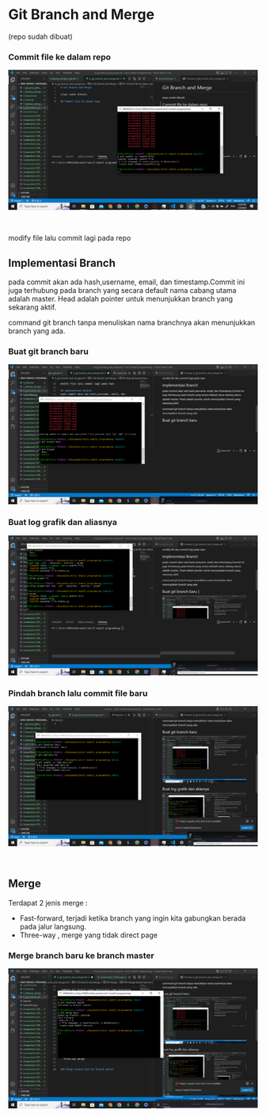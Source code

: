 # Git Branch and Merge

(repo sudah dibuat)
   
### Commit file ke dalam repo 
![Alt text](Screenshot%20(1082).png)

<br>

modify file lalu commit lagi pada repo

## Implementasi Branch
pada commit akan ada hash,username, email, dan timestamp.Commit ini juga terhubung pada branch yang secara default nama cabang utama adalah master. Head adalah pointer untuk menunjukkan branch yang sekarang aktif. 

command git branch tanpa menuliskan nama branchnya akan menunjukkan branch yang ada. 

### Buat git branch baru 
![Alt text](Screenshot%20(1083).png)

### Buat log grafik dan aliasnya
![Alt text](Screenshot%20(1084).png)

### Pindah branch lalu commit file baru
![Alt text](Screenshot%20(1085).png)

<br>


## Merge

Terdapat 2 jenis merge :
- Fast-forward, terjadi ketika branch yang ingin kita gabungkan berada pada jalur langsung.
- Three-way , merge yang tidak direct page


### Merge branch baru ke branch master
![Alt text](Screenshot%20(1086).png)



